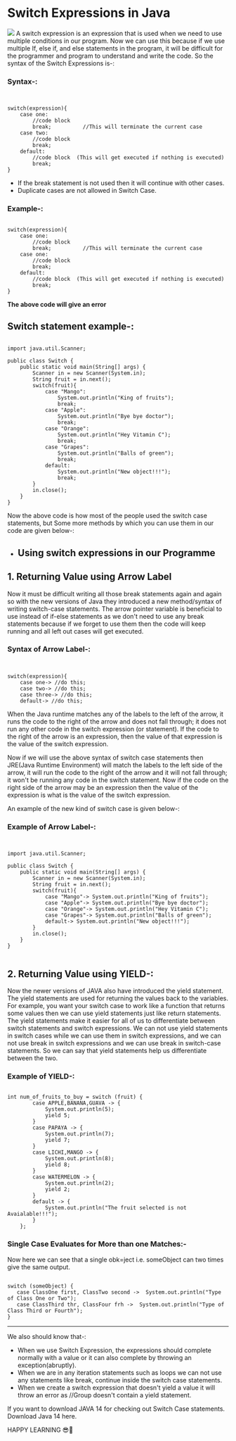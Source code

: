 # Switch Expressions in Java

<img src="https://java.tutorials24x7.com/uploads/2020-06-20/banner/tutorials24x7-switch-statements-and-expressions-in-java-banner.jpg" />
A switch expression is an expression that is used when we need to use multiple conditions in our program. Now we can use this because if we use multiple If, else if, and else statements in the program, it will be difficult for the programmer and program to understand and write the code.
So the syntax of the Switch Expressions is-:

### Syntax-:
<pre><code>

switch(expression){
	case one:
		//code block
		break;          //This will terminate the current case
	case two:
		//code block
		break;
	default:
		//code block  (This will get executed if nothing is executed)
		break;
}
</code></pre>
-   If the break statement is not used then it will continue with other cases.
-   Duplicate cases are not allowed in Switch Case.

### Example-:

<pre><code>
switch(expression){
	case one:
		//code block
		break;          //This will terminate the current case
	case one:
		//code block
		break;
	default:
		//code block  (This will get executed if nothing is executed)
		break;
}
</code></pre>
**The above code will give an error**

Switch statement example-:
--------------------------

<pre><code>
import java.util.Scanner;

public class Switch {
    public static void main(String[] args) {
        Scanner in = new Scanner(System.in);
        String fruit = in.next();
        switch(fruit){
            case "Mango":
                System.out.println("King of fruits");
                break;
            case "Apple":
                System.out.println("Bye bye doctor");
                break;
            case "Orange":
                System.out.println("Hey Vitamin C");
                break;
            case "Grapes":
                System.out.println("Balls of green");
                break;
            default:
                System.out.println("New object!!!");
                break;
        }
        in.close();
    }
}
</code></pre>

Now the above code is how most of the people used the switch case statements, but Some more methods by which you can use them in our code are given below-:

-   Using switch expressions in our Programme
    ------------------------

## 1\. **Returning Value using Arrow Label**

Now it must be difficult writing all those break statements again and again so with the new versions of Java they introduced a new method/syntax of writing switch-case statements. The arrow pointer variable is beneficial to use instead of if-else statements as we don't need to use any break statements because if we forget to use them then the code will keep running and all left out cases will get executed.

### Syntax of Arrow Label-:

<pre><code>

switch(expression){
	case one-> //do this;
	case two-> //do this;
	case three-> //do this;
	default-> //do this;
</code></pre>
When the Java runtime matches any of the labels to the left of the arrow, it runs the code to the right of the arrow and does not fall through; it does not run any other code in the switch expression (or statement). If the code to the right of the arrow is an expression, then the value of that expression is the value of the switch expression.

Now if we will use the above syntax of switch case statements then JRE(Java Runtime Environment) will match the labels to the left side of the arrow, it will run the code to the right of the arrow and it will not fall through; it won't be running any code in the switch statement. Now if the code on the right side of the arrow may be an expression then the value of the expression is what is the value of the switch expression.

An example of the new kind of switch case is given below-:

### Example of Arrow Label-:

<pre><code>

import java.util.Scanner;

public class Switch {
    public static void main(String[] args) {
        Scanner in = new Scanner(System.in);
        String fruit = in.next();
        switch(fruit){
            case "Mango"-> System.out.println("King of fruits");
            case "Apple"-> System.out.println("Bye bye doctor");
            case "Orange"-> System.out.println("Hey Vitamin C");
            case "Grapes"-> System.out.println("Balls of green");
            default-> System.out.println("New object!!!");
        }
        in.close();
    }
}

</code></pre>

## 2\. **Returning Value using YIELD-:**

Now the newer versions of JAVA also have introduced the yield statement. The yield statements are used for returning the values back to the variables. For example, you want your switch case to work like a function that returns some values then we can use yield statements just like return statements. The yield statements make it easier for all of us to differentiate between switch statements and switch expressions. We can not use yield statements in switch cases while we can use them in switch expressions, and we can not use break in switch expressions and we can use break in switch-case statements. So we can say that yield statements help us differentiate between the two.

### Example of YIELD-:

<pre><code>
int num_of_fruits_to_buy = switch (fruit) {
        case APPLE,BANANA,GUAVA -> {
            System.out.println(5);
            yield 5;
        }
        case PAPAYA -> {
            System.out.println(7);
            yield 7;
        }
        case LICHI,MANGO -> {
            System.out.println(8);
            yield 8;
        }
        case WATERMELON -> {
            System.out.println(2);
            yield 2;
        }
        default -> {
            System.out.println("The fruit selected is not Avaialable!!!");
        }
    };  
</pre></code>

### Single Case Evaluates for More than one Matches:-

Now here we can see that a single obk=ject i.e. someObject can two times give the same output.

<pre><code>
switch (someObject) {
   case ClassOne first, ClassTwo second ->  System.out.println("Type of Class One or Two");
   case ClassThird thr, ClassFour frh ->  System.out.println("Type of Class Third or Fourth");
}
</pre></code>

* * * * *

We also should know that-:

- When we use Switch Expression, the expressions should complete normally with a value or it can also complete by throwing an exception(abruptly).
- When we are in any iteration statements such as loops we can not use any statements like break, continue inside the switch case statements.
- When we create a switch expression that doesn't yield a value it will throw an error as //Group doesn't contain a yield statement.


If you want to download JAVA 14 for checking out Switch Case statements. Download Java 14 here.

HAPPY LEARNING 😎🙌

